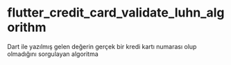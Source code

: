 # flutter_credit_card_validate_luhn_algorithm
Dart ile yazılmış gelen değerin gerçek bir kredi kartı numarası olup olmadığını sorgulayan algoritma

